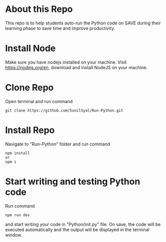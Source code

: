 # About this Repo

This repo is to help students auto-run the Python code on SAVE during their learning phase to save time and improve productivity.

# Install Node

Make sure you have nodejs installed on your machine.
Visit https://nodejs.org/en, download and install NodeJS on your machine.

# Clone Repo

Open terminal and run command

```
git clone https://github.com/SunilSyal/Run-Python.git
```

# Install Repo

Navigate to "Run-Python" folder and run command

```
npm install
or
npm i
```

# Start writing and testing Python code

Run command

```
npm run dev
```

and start writing your code in "Python/init.py" file. On save, the code will be executed automatically and the output will be displayed in the terminal window.
